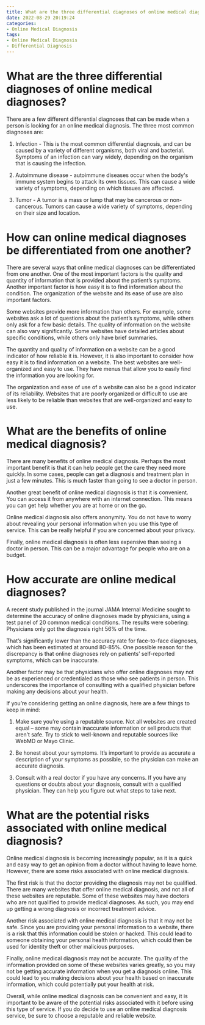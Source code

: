 ```yaml
---
title: What are the three differential diagnoses of online medical diagnoses
date: 2022-08-29 20:19:24
categories:
- Online Medical Diagnosis
tags:
- Online Medical Diagnosis
- Differential Diagnosis
---
```



#  What are the three differential diagnoses of online medical diagnoses?

There are a few different differential diagnoses that can be made when a person is looking for an online medical diagnosis. The three most common diagnoses are:

1) Infection - This is the most common differential diagnosis, and can be caused by a variety of different organisms, both viral and bacterial. Symptoms of an infection can vary widely, depending on the organism that is causing the infection.

2) Autoimmune disease - autoimmune diseases occur when the body's immune system begins to attack its own tissues. This can cause a wide variety of symptoms, depending on which tissues are affected.

3) Tumor - A tumor is a mass or lump that may be cancerous or non-cancerous. Tumors can cause a wide variety of symptoms, depending on their size and location.

#  How can online medical diagnoses be differentiated from one another?

There are several ways that online medical diagnoses can be differentiated from one another. One of the most important factors is the quality and quantity of information that is provided about the patient’s symptoms. Another important factor is how easy it is to find information about the condition. The organization of the website and its ease of use are also important factors.

Some websites provide more information than others. For example, some websites ask a lot of questions about the patient’s symptoms, while others only ask for a few basic details. The quality of information on the website can also vary significantly. Some websites have detailed articles about specific conditions, while others only have brief summaries.

The quantity and quality of information on a website can be a good indicator of how reliable it is. However, it is also important to consider how easy it is to find information on a website. The best websites are well-organized and easy to use. They have menus that allow you to easily find the information you are looking for.

The organization and ease of use of a website can also be a good indicator of its reliability. Websites that are poorly organized or difficult to use are less likely to be reliable than websites that are well-organized and easy to use.

#  What are the benefits of online medical diagnosis?

There are many benefits of online medical diagnosis. Perhaps the most important benefit is that it can help people get the care they need more quickly. In some cases, people can get a diagnosis and treatment plan in just a few minutes. This is much faster than going to see a doctor in person.

Another great benefit of online medical diagnosis is that it is convenient. You can access it from anywhere with an internet connection. This means you can get help whether you are at home or on the go.

Online medical diagnosis also offers anonymity. You do not have to worry about revealing your personal information when you use this type of service. This can be really helpful if you are concerned about your privacy.

Finally, online medical diagnosis is often less expensive than seeing a doctor in person. This can be a major advantage for people who are on a budget.

#  How accurate are online medical diagnoses?

A recent study published in the journal JAMA Internal Medicine sought to determine the accuracy of online diagnoses made by physicians, using a test panel of 20 common medical conditions. The results were sobering: Physicians only got the diagnosis right 56% of the time.

That’s significantly lower than the accuracy rate for face-to-face diagnoses, which has been estimated at around 80-85%. One possible reason for the discrepancy is that online diagnoses rely on patients’ self-reported symptoms, which can be inaccurate.

Another factor may be that physicians who offer online diagnoses may not be as experienced or credentialed as those who see patients in person. This underscores the importance of consulting with a qualified physician before making any decisions about your health.

If you’re considering getting an online diagnosis, here are a few things to keep in mind:

1. Make sure you’re using a reputable source. Not all websites are created equal – some may contain inaccurate information or sell products that aren’t safe. Try to stick to well-known and reputable sources like WebMD or Mayo Clinic.

2. Be honest about your symptoms. It’s important to provide as accurate a description of your symptoms as possible, so the physician can make an accurate diagnosis.

3. Consult with a real doctor if you have any concerns. If you have any questions or doubts about your diagnosis, consult with a qualified physician. They can help you figure out what steps to take next.

#  What are the potential risks associated with online medical diagnosis?

Online medical diagnosis is becoming increasingly popular, as it is a quick and easy way to get an opinion from a doctor without having to leave home. However, there are some risks associated with online medical diagnosis.

The first risk is that the doctor providing the diagnosis may not be qualified. There are many websites that offer online medical diagnosis, and not all of these websites are reputable. Some of these websites may have doctors who are not qualified to provide medical diagnoses. As such, you may end up getting a wrong diagnosis or incorrect treatment advice.

Another risk associated with online medical diagnosis is that it may not be safe. Since you are providing your personal information to a website, there is a risk that this information could be stolen or hacked. This could lead to someone obtaining your personal health information, which could then be used for identity theft or other malicious purposes.

Finally, online medical diagnosis may not be accurate. The quality of the information provided on some of these websites varies greatly, so you may not be getting accurate information when you get a diagnosis online. This could lead to you making decisions about your health based on inaccurate information, which could potentially put your health at risk.

Overall, while online medical diagnosis can be convenient and easy, it is important to be aware of the potential risks associated with it before using this type of service. If you do decide to use an online medical diagnosis service, be sure to choose a reputable and reliable website.
